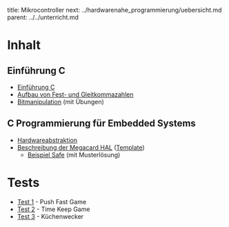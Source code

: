 title: Mikrocontroller
next: ../hardwarenahe_programmierung/uebersicht.md
parent: ../../unterricht.md

# Inhalt
## Einführung C
* [Einführung C](uebersicht_c.html)
* [Aufbau von Fest- und Gleitkommazahlen](floatingpoint.html)
* [Bitmanipulation](bitmanipulation.html) (mit Übungen)

## C Programmierung für Embedded Systems
* [Hardwareabstraktion](hal.html)
* [Beschreibung der Megacard HAL](hal_megacard.html) ([Template](embedded_template_hal.zip))
    * [Beispiel Safe](uebung_safe.html) (mit Musterlösung)


# Tests
* [Test 1](embedded_test_1.zip) - Push Fast Game
* [Test 2](embedded_test_2.zip) - Time Keep Game
* [Test 3](embedded_test_3.zip) - Küchenwecker
